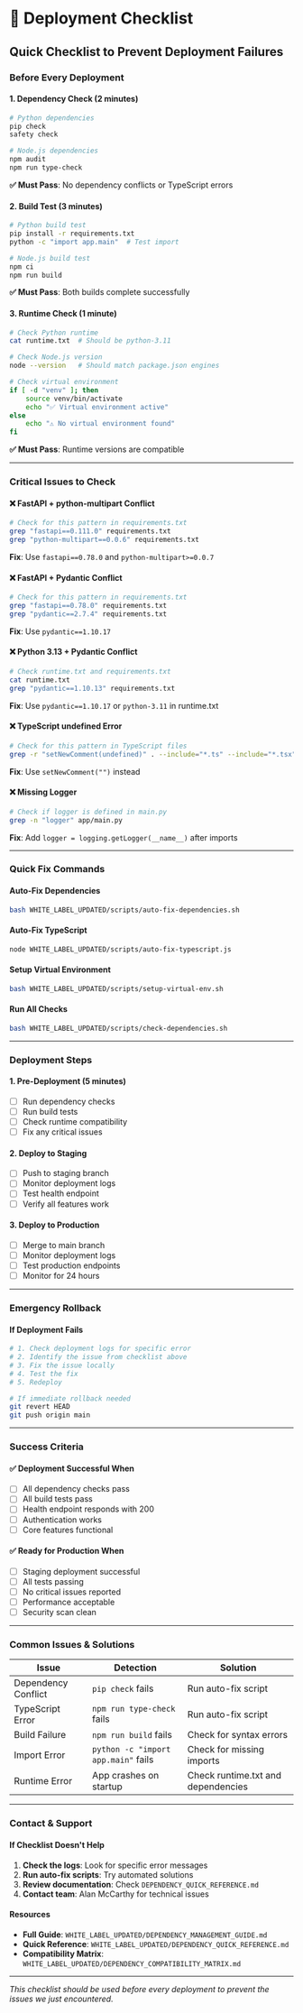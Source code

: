 # 🚀 Deployment Checklist

## Quick Checklist to Prevent Deployment Failures

### **Before Every Deployment**

#### **1. Dependency Check (2 minutes)**

```bash
# Python dependencies
pip check
safety check

# Node.js dependencies
npm audit
npm run type-check
```

**✅ Must Pass**: No dependency conflicts or TypeScript errors

#### **2. Build Test (3 minutes)**

```bash
# Python build test
pip install -r requirements.txt
python -c "import app.main"  # Test import

# Node.js build test
npm ci
npm run build
```

**✅ Must Pass**: Both builds complete successfully

#### **3. Runtime Check (1 minute)**

```bash
# Check Python runtime
cat runtime.txt  # Should be python-3.11

# Check Node.js version
node --version   # Should match package.json engines

# Check virtual environment
if [ -d "venv" ]; then
    source venv/bin/activate
    echo "✅ Virtual environment active"
else
    echo "⚠️ No virtual environment found"
fi
```

**✅ Must Pass**: Runtime versions are compatible

---

### **Critical Issues to Check**

#### **❌ FastAPI + python-multipart Conflict**

```bash
# Check for this pattern in requirements.txt
grep "fastapi==0.111.0" requirements.txt
grep "python-multipart==0.0.6" requirements.txt
```

**Fix**: Use `fastapi==0.78.0` and `python-multipart>=0.0.7`

#### **❌ FastAPI + Pydantic Conflict**

```bash
# Check for this pattern in requirements.txt
grep "fastapi==0.78.0" requirements.txt
grep "pydantic==2.7.4" requirements.txt
```

**Fix**: Use `pydantic==1.10.17`

#### **❌ Python 3.13 + Pydantic Conflict**

```bash
# Check runtime.txt and requirements.txt
cat runtime.txt
grep "pydantic==1.10.13" requirements.txt
```

**Fix**: Use `pydantic==1.10.17` or `python-3.11` in runtime.txt

#### **❌ TypeScript undefined Error**

```bash
# Check for this pattern in TypeScript files
grep -r "setNewComment(undefined)" . --include="*.ts" --include="*.tsx"
```

**Fix**: Use `setNewComment("")` instead

#### **❌ Missing Logger**

```bash
# Check if logger is defined in main.py
grep -n "logger" app/main.py
```

**Fix**: Add `logger = logging.getLogger(__name__)` after imports

---

### **Quick Fix Commands**

#### **Auto-Fix Dependencies**

```bash
bash WHITE_LABEL_UPDATED/scripts/auto-fix-dependencies.sh
```

#### **Auto-Fix TypeScript**

```bash
node WHITE_LABEL_UPDATED/scripts/auto-fix-typescript.js
```

#### **Setup Virtual Environment**

```bash
bash WHITE_LABEL_UPDATED/scripts/setup-virtual-env.sh
```

#### **Run All Checks**

```bash
bash WHITE_LABEL_UPDATED/scripts/check-dependencies.sh
```

---

### **Deployment Steps**

#### **1. Pre-Deployment (5 minutes)**

- [ ] Run dependency checks
- [ ] Run build tests
- [ ] Check runtime compatibility
- [ ] Fix any critical issues

#### **2. Deploy to Staging**

- [ ] Push to staging branch
- [ ] Monitor deployment logs
- [ ] Test health endpoint
- [ ] Verify all features work

#### **3. Deploy to Production**

- [ ] Merge to main branch
- [ ] Monitor deployment logs
- [ ] Test production endpoints
- [ ] Monitor for 24 hours

---

### **Emergency Rollback**

#### **If Deployment Fails**

```bash
# 1. Check deployment logs for specific error
# 2. Identify the issue from checklist above
# 3. Fix the issue locally
# 4. Test the fix
# 5. Redeploy

# If immediate rollback needed
git revert HEAD
git push origin main
```

---

### **Success Criteria**

#### **✅ Deployment Successful When**

- [ ] All dependency checks pass
- [ ] All build tests pass
- [ ] Health endpoint responds with 200
- [ ] Authentication works
- [ ] Core features functional

#### **✅ Ready for Production When**

- [ ] Staging deployment successful
- [ ] All tests passing
- [ ] No critical issues reported
- [ ] Performance acceptable
- [ ] Security scan clean

---

### **Common Issues & Solutions**

| Issue               | Detection                           | Solution                           |
| ------------------- | ----------------------------------- | ---------------------------------- |
| Dependency Conflict | `pip check` fails                   | Run auto-fix script                |
| TypeScript Error    | `npm run type-check` fails          | Run auto-fix script                |
| Build Failure       | `npm run build` fails               | Check for syntax errors            |
| Import Error        | `python -c "import app.main"` fails | Check for missing imports          |
| Runtime Error       | App crashes on startup              | Check runtime.txt and dependencies |

---

### **Contact & Support**

#### **If Checklist Doesn't Help**

1. **Check the logs**: Look for specific error messages
2. **Run auto-fix scripts**: Try automated solutions
3. **Review documentation**: Check `DEPENDENCY_QUICK_REFERENCE.md`
4. **Contact team**: Alan McCarthy for technical issues

#### **Resources**

- **Full Guide**: `WHITE_LABEL_UPDATED/DEPENDENCY_MANAGEMENT_GUIDE.md`
- **Quick Reference**: `WHITE_LABEL_UPDATED/DEPENDENCY_QUICK_REFERENCE.md`
- **Compatibility Matrix**: `WHITE_LABEL_UPDATED/DEPENDENCY_COMPATIBILITY_MATRIX.md`

---

_This checklist should be used before every deployment to prevent the issues we just encountered._
